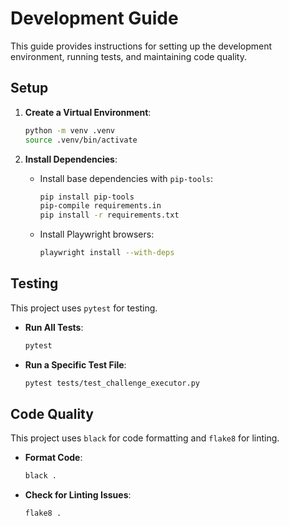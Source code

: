 # Development Guide

This guide provides instructions for setting up the development environment, running tests, and maintaining code quality.

## Setup

1.  **Create a Virtual Environment**:
    ```bash
    python -m venv .venv
    source .venv/bin/activate
    ```

2.  **Install Dependencies**:
    *   Install base dependencies with `pip-tools`:
        ```bash
        pip install pip-tools
        pip-compile requirements.in
        pip install -r requirements.txt
        ```
    *   Install Playwright browsers:
        ```bash
        playwright install --with-deps
        ```

## Testing

This project uses `pytest` for testing.

*   **Run All Tests**:
    ```bash
    pytest
    ```

*   **Run a Specific Test File**:
    ```bash
    pytest tests/test_challenge_executor.py
    ```

## Code Quality

This project uses `black` for code formatting and `flake8` for linting.

*   **Format Code**:
    ```bash
    black .
    ```

*   **Check for Linting Issues**:
    ```bash
    flake8 .
    ``` 